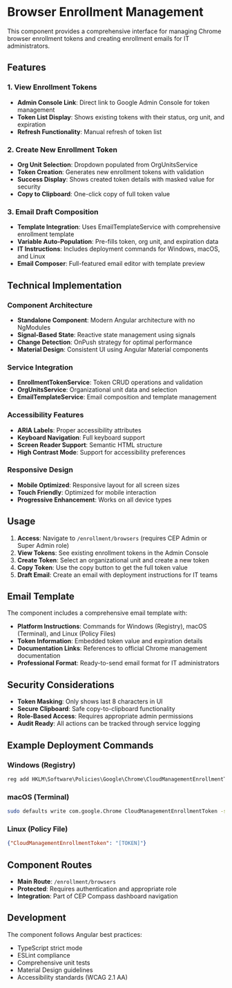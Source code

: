 # Browser Enrollment Management

This component provides a comprehensive interface for managing Chrome browser enrollment tokens and creating enrollment emails for IT administrators.

## Features

### 1. View Enrollment Tokens
- **Admin Console Link**: Direct link to Google Admin Console for token management
- **Token List Display**: Shows existing tokens with their status, org unit, and expiration
- **Refresh Functionality**: Manual refresh of token list

### 2. Create New Enrollment Token
- **Org Unit Selection**: Dropdown populated from OrgUnitsService
- **Token Creation**: Generates new enrollment tokens with validation
- **Success Display**: Shows created token details with masked value for security
- **Copy to Clipboard**: One-click copy of full token value

### 3. Email Draft Composition
- **Template Integration**: Uses EmailTemplateService with comprehensive enrollment template
- **Variable Auto-Population**: Pre-fills token, org unit, and expiration data
- **IT Instructions**: Includes deployment commands for Windows, macOS, and Linux
- **Email Composer**: Full-featured email editor with template preview

## Technical Implementation

### Component Architecture
- **Standalone Component**: Modern Angular architecture with no NgModules
- **Signal-Based State**: Reactive state management using signals
- **Change Detection**: OnPush strategy for optimal performance
- **Material Design**: Consistent UI using Angular Material components

### Service Integration
- **EnrollmentTokenService**: Token CRUD operations and validation
- **OrgUnitsService**: Organizational unit data and selection
- **EmailTemplateService**: Email composition and template management

### Accessibility Features
- **ARIA Labels**: Proper accessibility attributes
- **Keyboard Navigation**: Full keyboard support
- **Screen Reader Support**: Semantic HTML structure
- **High Contrast Mode**: Support for accessibility preferences

### Responsive Design
- **Mobile Optimized**: Responsive layout for all screen sizes
- **Touch Friendly**: Optimized for mobile interaction
- **Progressive Enhancement**: Works on all device types

## Usage

1. **Access**: Navigate to `/enrollment/browsers` (requires CEP Admin or Super Admin role)
2. **View Tokens**: See existing enrollment tokens in the Admin Console
3. **Create Token**: Select an organizational unit and create a new token
4. **Copy Token**: Use the copy button to get the full token value
5. **Draft Email**: Create an email with deployment instructions for IT teams

## Email Template

The component includes a comprehensive email template with:

- **Platform Instructions**: Commands for Windows (Registry), macOS (Terminal), and Linux (Policy Files)
- **Token Information**: Embedded token value and expiration details
- **Documentation Links**: References to official Chrome management documentation
- **Professional Format**: Ready-to-send email format for IT administrators

## Security Considerations

- **Token Masking**: Only shows last 8 characters in UI
- **Secure Clipboard**: Safe copy-to-clipboard functionality
- **Role-Based Access**: Requires appropriate admin permissions
- **Audit Ready**: All actions can be tracked through service logging

## Example Deployment Commands

### Windows (Registry)
```cmd
reg add HKLM\Software\Policies\Google\Chrome\CloudManagementEnrollmentToken /v CloudManagementEnrollmentToken /t REG_SZ /d [TOKEN] /f
```

### macOS (Terminal)
```bash
sudo defaults write com.google.Chrome CloudManagementEnrollmentToken -string "[TOKEN]"
```

### Linux (Policy File)
```json
{"CloudManagementEnrollmentToken": "[TOKEN]"}
```

## Component Routes

- **Main Route**: `/enrollment/browsers`
- **Protected**: Requires authentication and appropriate role
- **Integration**: Part of CEP Compass dashboard navigation

## Development

The component follows Angular best practices:
- TypeScript strict mode
- ESLint compliance
- Comprehensive unit tests
- Material Design guidelines
- Accessibility standards (WCAG 2.1 AA)